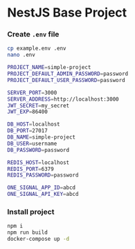 # NestJS Base Project

### Create `.env` file
```bash
cp example.env .env
nano .env

PROJECT_NAME=simple-project
PROJECT_DEFAULT_ADMIN_PASSWORD=password
PROJECT_DEFAULT_USER_PASSWORD=password

SERVER_PORT=3000
SERVER_ADDRESS=http://localhost:3000
JWT_SECRET=my_secret
JWT_EXP=86400

DB_HOST=localhost
DB_PORT=27017
DB_NAME=simple-project
DB_USER=username
DB_PASSWORD=password

REDIS_HOST=localhost
REDIS_PORT=6379
REDIS_PASSWORD=password

ONE_SIGNAL_APP_ID=abcd
ONE_SIGNAL_API_KEY=abcd
```
### Install project
```bash
npm i
npm run build
docker-compose up -d
```